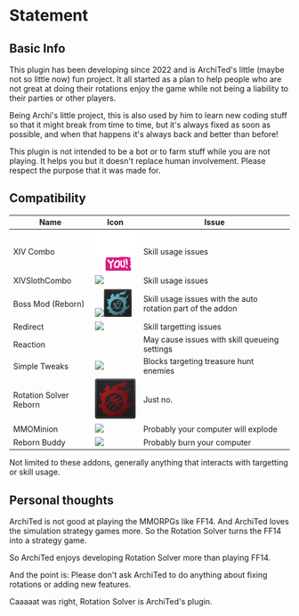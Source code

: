 # Statement

## Basic Info

This plugin has been developing since 2022 and is ArchiTed's little (maybe not so little now) fun project. It all started as a plan to help people who are not great at doing their rotations enjoy the game while not being a liability to their parties or other players.

Being Archi's little project, this is also used by him to learn new coding stuff so that it might break from time to time, but it's always fixed as soon as possible, and when that happens it's always back and better than before!

This plugin is not intended to be a bot or to farm stuff while you are not playing. It helps you but it doesn't replace human involvement. Please respect the purpose that it was made for.

## Compatibility

| Name                   | Icon | Issue                                                        |
|------------------------|------|--------------------------------------------------------------|
| XIV Combo              | <img width=100px src="https://raw.githubusercontent.com/goatcorp/DalamudPluginsD17/main/stable/XIVCombo/images/icon.png">      | Skill usage issues                                           |
| XIVSlothCombo          | <img width=100px src="https://raw.githubusercontent.com/Nik-Potokar/XIVSlothCombo/main/res/plugin/xivslothcombo.png">     | Skill usage issues                                           |
| Boss Mod (Reborn)      | <img width=50px src="https://raw.githubusercontent.com/awgil/ffxiv_bossmod/master/Data/icon.png"><img width=50px src="https://raw.githubusercontent.com/FFXIV-CombatReborn/RebornAssets/main/IconAssets/BMR_Icon.png">    | Skill usage issues with the auto rotation part of the addon  |
| Redirect               | <img width=100px src="https://raw.githubusercontent.com/cairthenn/Redirect/main/Redirect/icon.png">     | Skill targetting issues                                      |
| Reaction               |      | May cause issues with skill queueing settings                |
| Simple Tweaks          | <img width=100px src="https://raw.githubusercontent.com/Caraxi/SimpleTweaksPlugin/main/images/icon.png">     | Blocks targeting treasure hunt enemies                       |
| Rotation Solver Reborn | <img width=100px src="https://raw.githubusercontent.com/FFXIV-CombatReborn/RebornAssets/main/IconAssets/RSR_Icon.png">     | Just no.                                                     |
| MMOMinion              | <img width=100px src="https://www.mmominion.com/images/majestic/logo.png">     | Probably your computer will explode                          |
| Reborn Buddy           | <img width=100px src="https://www.rebornbuddy.com/images/slider/slider-image1.png">     | Probably burn your computer                                  |

Not limited to these addons, generally anything that interacts with targetting or skill usage.

## Personal thoughts

ArchiTed is not good at playing the MMORPGs like FF14. And ArchiTed loves the simulation strategy games more. So the Rotation Solver turns the FF14 into a strategy game. 

So ArchiTed enjoys developing Rotation Solver more than playing FF14.

And the point is: Please don't ask ArchiTed to do anything about fixing rotations or adding new features. 

Caaaaat was right, Rotation Solver is ArchiTed's plugin.